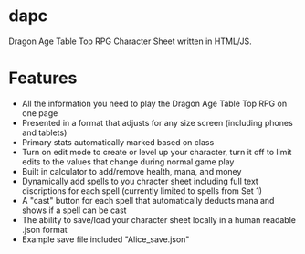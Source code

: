 # dapc

Dragon Age Table Top RPG Character Sheet written in HTML/JS.

# Features

+ All the information you need to play the Dragon Age Table Top RPG on one page
+ Presented in a format that adjusts for any size screen (including phones and tablets)
+ Primary stats automatically marked based on class
+ Turn on edit mode to create or level up your character, turn it off to limit edits to the values that change during normal game play
+ Built in calculator to add/remove health, mana, and money
+ Dynamically add spells to you chracter sheet including full text discriptions for each spell (currently limited to spells from Set 1)
+ A "cast" button for each spell that automatically deducts mana and shows if a spell can be cast
+ The ability to save/load your character sheet locally in a human readable .json format
+ Example save file included "Alice_save.json"